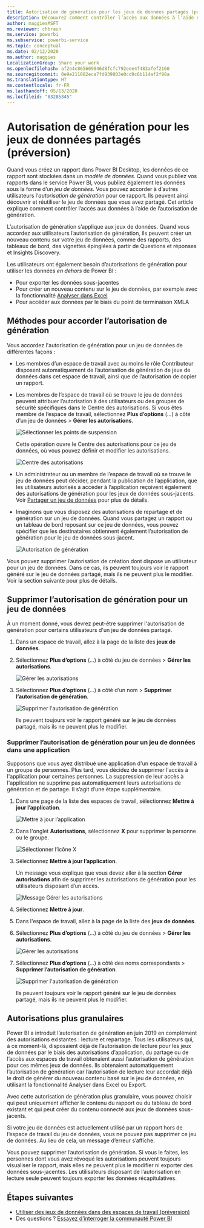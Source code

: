 ```yaml
---
title: Autorisation de génération pour les jeux de données partagés (préversion)
description: Découvrez comment contrôler l’accès aux données à l’aide de l’autorisation de génération.
author: maggiesMSFT
ms.reviewer: chbraun
ms.service: powerbi
ms.subservice: powerbi-service
ms.topic: conceptual
ms.date: 02/12/2020
ms.author: maggies
LocalizationGroup: Share your work
ms.openlocfilehash: af2e4c865609846d8fcfc792eee4f483afef2160
ms.sourcegitcommit: 0e9e211082eca7fd939803e0cd9c6b114af2f90a
ms.translationtype: HT
ms.contentlocale: fr-FR
ms.lasthandoff: 05/13/2020
ms.locfileid: "83285345"
---
```

# <a name="build-permission-for-shared-datasets-preview"></a>Autorisation de génération pour les jeux de données partagés (préversion)

Quand vous créez un rapport dans Power BI Desktop, les données de ce rapport sont stockées dans un *modèle de données*. Quand vous publiez vos rapports dans le service Power BI, vous publiez également les données sous la forme d’un *jeu de données*. Vous pouvez accorder à d’autres utilisateurs l’*autorisation de génération* pour ce rapport. Ils peuvent ainsi découvrir et réutiliser le jeu de données que vous avez partagé. Cet article explique comment contrôler l’accès aux données à l’aide de l’autorisation de génération.

L’autorisation de génération s’applique aux jeux de données. Quand vous accordez aux utilisateurs l’autorisation de génération, ils peuvent créer un nouveau contenu sur votre jeu de données, comme des rapports, des tableaux de bord, des vignettes épinglées à partir de Questions et réponses et Insights Discovery. 

Les utilisateurs ont également besoin d’autorisations de génération pour utiliser les données *en dehors* de Power BI :

- Pour exporter les données sous-jacentes
- Pour créer un nouveau contenu sur le jeu de données, par exemple avec la fonctionnalité [Analyser dans Excel](../collaborate-share/service-analyze-in-excel.md)
- Pour accéder aux données par le biais du point de terminaison XMLA

## <a name="ways-to-give-build-permission"></a>Méthodes pour accorder l’autorisation de génération

Vous accordez l'autorisation de génération pour un jeu de données de différentes façons :

- Les membres d’un espace de travail avec au moins le rôle Contributeur disposent automatiquement de l’autorisation de génération de jeux de données dans cet espace de travail, ainsi que de l’autorisation de copier un rapport.
 
- Les membres de l’espace de travail où se trouve le jeu de données peuvent attribuer l’autorisation à des utilisateurs ou des groupes de sécurité spécifiques dans le Centre des autorisations. Si vous êtes membre de l’espace de travail, sélectionnez **Plus d’options** (...) à côté d’un jeu de données > **Gérer les autorisations**.

    ![Sélectionner les points de suspension](media/service-datasets-build-permissions/power-bi-dataset-permissions-new-look.png)

    Cette opération ouvre le Centre des autorisations pour ce jeu de données, où vous pouvez définir et modifier les autorisations.

    ![Centre des autorisations](media/service-datasets-build-permissions/power-bi-dataset-remove-permissions-no-callouts.png)

- Un administrateur ou un membre de l’espace de travail où se trouve le jeu de données peut décider, pendant la publication de l’application, que les utilisateurs autorisés à accéder à l’application reçoivent également des autorisations de génération pour les jeux de données sous-jacents. Voir [Partager un jeu de données](service-datasets-share.md) pour plus de détails.

- Imaginons que vous disposez des autorisations de repartage et de génération sur un jeu de données. Quand vous partagez un rapport ou un tableau de bord reposant sur ce jeu de données, vous pouvez spécifier que les destinataires obtiennent également l’autorisation de génération pour le jeu de données sous-jacent.

    ![Autorisation de génération](media/service-datasets-build-permissions/power-bi-share-report-allow-users.png)

Vous pouvez supprimer l’autorisation de création dont dispose un utilisateur pour un jeu de données. Dans ce cas, ils peuvent toujours voir le rapport généré sur le jeu de données partagé, mais ils ne peuvent plus le modifier. Voir la section suivante pour plus de détails.

## <a name="remove-build-permission-for-a-dataset"></a>Supprimer l’autorisation de génération pour un jeu de données

À un moment donné, vous devrez peut-être supprimer l'autorisation de génération pour certains utilisateurs d'un jeu de données partagé. 

1. Dans un espace de travail, allez à la page de la liste des **jeux de données**. 
1. Sélectionnez **Plus d’options** (...) à côté du jeu de données > **Gérer les autorisations**.

    ![Gérer les autorisations](media/service-datasets-build-permissions/power-bi-dataset-permissions-new-look.png)

1. Sélectionnez **Plus d’options** (...) à côté d’un nom > **Supprimer l’autorisation de génération**.

    ![Supprimer l'autorisation de génération](media/service-datasets-build-permissions/power-bi-dataset-remove-build-permissions.png)

    Ils peuvent toujours voir le rapport généré sur le jeu de données partagé, mais ils ne peuvent plus le modifier.

### <a name="remove-build-permission-for-a-dataset-in-an-app"></a>Supprimer l’autorisation de génération pour un jeu de données dans une application

Supposons que vous ayez distribué une application d'un espace de travail à un groupe de personnes. Plus tard, vous décidez de supprimer l'accès à l'application pour certaines personnes. La suppression de leur accès à l'application ne supprime pas automatiquement leurs autorisations de génération et de partage. Il s’agit d’une étape supplémentaire. 

1. Dans une page de la liste des espaces de travail, sélectionnez **Mettre à jour l’application**. 

    ![Mettre à jour l’application](media/service-datasets-build-permissions/power-bi-app-update.png)

1. Dans l'onglet **Autorisations**, sélectionnez **X** pour supprimer la personne ou le groupe. 

    ![Sélectionner l’icône X](media/service-datasets-build-permissions/power-bi-app-delete-user.png)
1. Sélectionnez **Mettre à jour l’application**.

    Un message vous explique que vous devez aller à la section **Gérer autorisations** afin de supprimer les autorisations de génération pour les utilisateurs disposant d’un accès. 

    ![Message Gérer les autorisations](media/service-datasets-build-permissions/power-bi-dataset-app-remove-message.png)

1. Sélectionnez **Mettre à jour**.

1. Dans l'espace de travail, allez à la page de la liste des **jeux de données**. 
1. Sélectionnez **Plus d’options** (...) à côté du jeu de données > **Gérer les autorisations**.

    ![Gérer les autorisations](media/service-datasets-build-permissions/power-bi-dataset-permissions-new-look.png)

1. Sélectionnez **Plus d’options** (...) à côté des noms correspondants > **Supprimer l’autorisation de génération**.

    ![Supprimer l'autorisation de génération](media/service-datasets-build-permissions/power-bi-dataset-remove-build-permissions.png)

    Ils peuvent toujours voir le rapport généré sur le jeu de données partagé, mais ils ne peuvent plus le modifier.

## <a name="more-granular-permissions"></a>Autorisations plus granulaires

Power BI a introduit l’autorisation de génération en juin 2019 en complément des autorisations existantes : lecture et repartage. Tous les utilisateurs qui, à ce moment-là, disposaient déjà de l’autorisation de lecture pour les jeux de données par le biais des autorisations d’application, du partage ou de l’accès aux espaces de travail obtenaient aussi l’autorisation de génération pour ces mêmes jeux de données. Ils obtenaient automatiquement l’autorisation de génération car l’autorisation de lecture leur accordait déjà le droit de générer du nouveau contenu basé sur le jeu de données, en utilisant la fonctionnalité Analyser dans Excel ou Export.

Avec cette autorisation de génération plus granulaire, vous pouvez choisir qui peut uniquement afficher le contenu du rapport ou du tableau de bord existant et qui peut créer du contenu connecté aux jeux de données sous-jacents.

Si votre jeu de données est actuellement utilisé par un rapport hors de l’espace de travail du jeu de données, vous ne pouvez pas supprimer ce jeu de données. Au lieu de cela, un message d’erreur s’affiche.

Vous pouvez supprimer l’autorisation de génération. Si vous le faites, les personnes dont vous avez révoqué les autorisations peuvent toujours visualiser le rapport, mais elles ne peuvent plus le modifier ni exporter des données sous-jacentes. Les utilisateurs disposant de l’autorisation en lecture seule peuvent toujours exporter les données récapitulatives. 

## <a name="next-steps"></a>Étapes suivantes

- [Utiliser des jeux de données dans des espaces de travail (préversion)](service-datasets-across-workspaces.md)
- Des questions ? [Essayez d’interroger la communauté Power BI](https://community.powerbi.com/)
